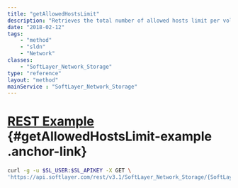 ```yaml
---
title: "getAllowedHostsLimit"
description: "Retrieves the total number of allowed hosts limit per volume. "
date: "2018-02-12"
tags:
    - "method"
    - "sldn"
    - "Network"
classes:
    - "SoftLayer_Network_Storage"
type: "reference"
layout: "method"
mainService : "SoftLayer_Network_Storage"
---
```


# [REST Example](#getAllowedHostsLimit-example) <a href="/article/rest/"><i class="fas fa-question"></i></a> {#getAllowedHostsLimit-example .anchor-link} 
```bash
curl -g -u $SL_USER:$SL_APIKEY -X GET \
'https://api.softlayer.com/rest/v3.1/SoftLayer_Network_Storage/{SoftLayer_Network_StorageID}/getAllowedHostsLimit'
```
